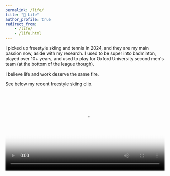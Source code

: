 ```yaml
---
permalink: /life/
title: "🌿 Life"
author_profile: true
redirect_from:
    - /life/
    - /life.html
---
```


I picked up freestyle skiing and tennis in 2024, and they are my main passion now, aside with my research.
I used to be super into badminton, played over 10+ years, and used to play for Oxford University second men's team (at the bottom of the league though).

I believe life and work deserve the same fire. 
<!-- So I chase joy in the code, on the court, and through the slopes and mountains. -->

See below my recent freestyle skiing clip.

<div style="max-width:700px">   <!-- limit the *container* if you wish -->
  <video
    src="https://raw.githubusercontent.com/yuhangsong/yuhangsong.github.io/master/files/ski.mp4"
    controls
    style="
      width:100%;          /* fill the text column */
      height:auto;         /* keep aspect-ratio */
      display:block;       /* no extra whitespace under the video */
    "
    poster="https://raw.githubusercontent.com/yuhangsong/yuhangsong.github.io/master/files/ski_cover.jpg">
  </video>
</div>